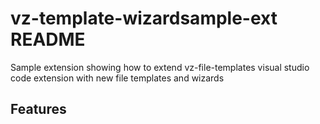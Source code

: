 # vz-template-wizardsample-ext README

Sample extension showing how to extend vz-file-templates visual studio code extension with new file templates and wizards

## Features

